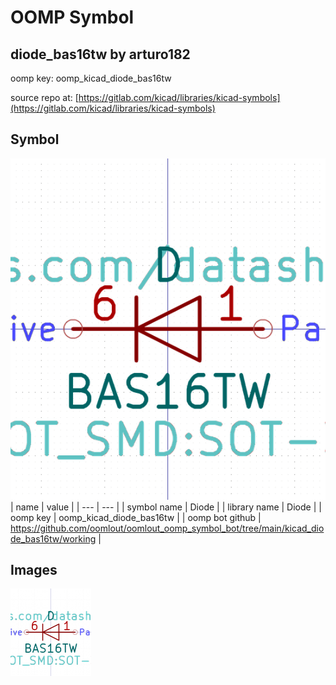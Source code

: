 # OOMP Symbol  
## diode_bas16tw  by arturo182  
  
oomp key: oomp_kicad_diode_bas16tw  
  
source repo at: [https://gitlab.com/kicad/libraries/kicad-symbols](https://gitlab.com/kicad/libraries/kicad-symbols)  
## Symbol  
  
[![working.png](working_600.png)](working.png)  
| name | value | 
| --- | --- | 
| symbol name | Diode | 
| library name | Diode | 
| oomp key | oomp_kicad_diode_bas16tw | 
| oomp bot github | https://github.com/oomlout/oomlout_oomp_symbol_bot/tree/main/kicad_diode_bas16tw/working | 
## Images  
  
[![working.png](working_140.png)](working.png)  
